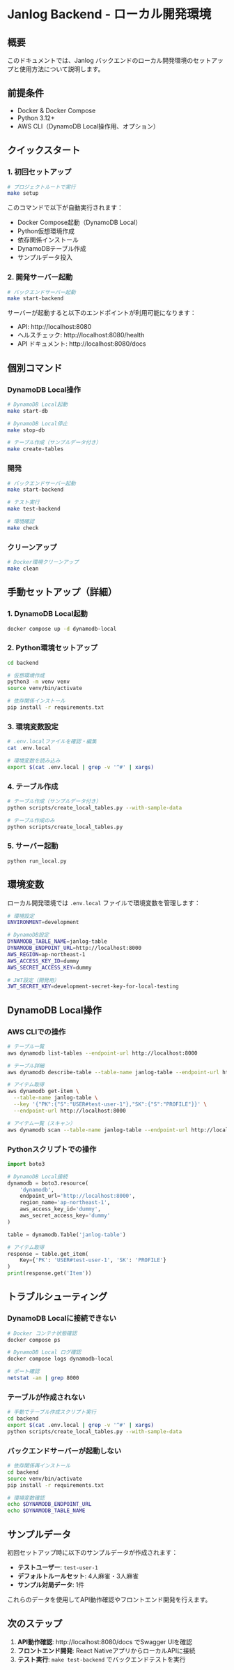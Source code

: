 # Janlog Backend - ローカル開発環境

## 概要

このドキュメントでは、Janlog バックエンドのローカル開発環境のセットアップと使用方法について説明します。

## 前提条件

- Docker & Docker Compose
- Python 3.12+
- AWS CLI（DynamoDB Local操作用、オプション）

## クイックスタート

### 1. 初回セットアップ

```bash
# プロジェクトルートで実行
make setup
```

このコマンドで以下が自動実行されます：
- Docker Compose起動（DynamoDB Local）
- Python仮想環境作成
- 依存関係インストール
- DynamoDBテーブル作成
- サンプルデータ投入

### 2. 開発サーバー起動

```bash
# バックエンドサーバー起動
make start-backend
```

サーバーが起動すると以下のエンドポイントが利用可能になります：
- API: http://localhost:8080
- ヘルスチェック: http://localhost:8080/health
- API ドキュメント: http://localhost:8080/docs

## 個別コマンド

### DynamoDB Local操作

```bash
# DynamoDB Local起動
make start-db

# DynamoDB Local停止
make stop-db

# テーブル作成（サンプルデータ付き）
make create-tables
```

### 開発

```bash
# バックエンドサーバー起動
make start-backend

# テスト実行
make test-backend

# 環境確認
make check
```

### クリーンアップ

```bash
# Docker環境クリーンアップ
make clean
```

## 手動セットアップ（詳細）

### 1. DynamoDB Local起動

```bash
docker compose up -d dynamodb-local
```

### 2. Python環境セットアップ

```bash
cd backend

# 仮想環境作成
python3 -m venv venv
source venv/bin/activate

# 依存関係インストール
pip install -r requirements.txt
```

### 3. 環境変数設定

```bash
# .env.localファイルを確認・編集
cat .env.local

# 環境変数を読み込み
export $(cat .env.local | grep -v '^#' | xargs)
```

### 4. テーブル作成

```bash
# テーブル作成（サンプルデータ付き）
python scripts/create_local_tables.py --with-sample-data

# テーブル作成のみ
python scripts/create_local_tables.py
```

### 5. サーバー起動

```bash
python run_local.py
```

## 環境変数

ローカル開発環境では `.env.local` ファイルで環境変数を管理します：

```bash
# 環境設定
ENVIRONMENT=development

# DynamoDB設定
DYNAMODB_TABLE_NAME=janlog-table
DYNAMODB_ENDPOINT_URL=http://localhost:8000
AWS_REGION=ap-northeast-1
AWS_ACCESS_KEY_ID=dummy
AWS_SECRET_ACCESS_KEY=dummy

# JWT設定（開発用）
JWT_SECRET_KEY=development-secret-key-for-local-testing
```

## DynamoDB Local操作

### AWS CLIでの操作

```bash
# テーブル一覧
aws dynamodb list-tables --endpoint-url http://localhost:8000

# テーブル詳細
aws dynamodb describe-table --table-name janlog-table --endpoint-url http://localhost:8000

# アイテム取得
aws dynamodb get-item \
  --table-name janlog-table \
  --key '{"PK":{"S":"USER#test-user-1"},"SK":{"S":"PROFILE"}}' \
  --endpoint-url http://localhost:8000

# アイテム一覧（スキャン）
aws dynamodb scan --table-name janlog-table --endpoint-url http://localhost:8000
```

### Pythonスクリプトでの操作

```python
import boto3

# DynamoDB Local接続
dynamodb = boto3.resource(
    'dynamodb',
    endpoint_url='http://localhost:8000',
    region_name='ap-northeast-1',
    aws_access_key_id='dummy',
    aws_secret_access_key='dummy'
)

table = dynamodb.Table('janlog-table')

# アイテム取得
response = table.get_item(
    Key={'PK': 'USER#test-user-1', 'SK': 'PROFILE'}
)
print(response.get('Item'))
```

## トラブルシューティング

### DynamoDB Localに接続できない

```bash
# Docker コンテナ状態確認
docker compose ps

# DynamoDB Local ログ確認
docker compose logs dynamodb-local

# ポート確認
netstat -an | grep 8000
```

### テーブルが作成されない

```bash
# 手動でテーブル作成スクリプト実行
cd backend
export $(cat .env.local | grep -v '^#' | xargs)
python scripts/create_local_tables.py --with-sample-data
```

### バックエンドサーバーが起動しない

```bash
# 依存関係再インストール
cd backend
source venv/bin/activate
pip install -r requirements.txt

# 環境変数確認
echo $DYNAMODB_ENDPOINT_URL
echo $DYNAMODB_TABLE_NAME
```

## サンプルデータ

初回セットアップ時に以下のサンプルデータが作成されます：

- **テストユーザー**: `test-user-1`
- **デフォルトルールセット**: 4人麻雀・3人麻雀
- **サンプル対局データ**: 1件

これらのデータを使用してAPI動作確認やフロントエンド開発を行えます。

## 次のステップ

1. **API動作確認**: http://localhost:8080/docs でSwagger UIを確認
2. **フロントエンド開発**: React NativeアプリからローカルAPIに接続
3. **テスト実行**: `make test-backend` でバックエンドテストを実行